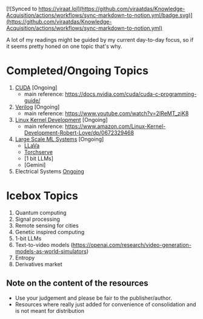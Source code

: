 [![Synced to https://viraat.lol](https://github.com/viraatdas/Knowledge-Acquisition/actions/workflows/sync-markdown-to-notion.yml/badge.svg)](https://github.com/viraatdas/Knowledge-Acquisition/actions/workflows/sync-markdown-to-notion.yml)

A lot of my readings might be guided by my current day-to-day focus, so if it seems pretty honed on one topic that's why.

# Completed/Ongoing Topics

1. [CUDA](https://github.com/viraatdas/Knowledge-Acquisition/blob/main/CUDA/learning_cuda.md) [Ongoing]
   - main reference: https://docs.nvidia.com/cuda/cuda-c-programming-guide/
2. [Verilog](https://github.com/viraatdas/Knowledge-Acquisition/blob/main/Verilog/learning_verilog.md) [Ongoing]
   - main reference: https://www.youtube.com/watch?v=2IReMT_zjK8
3. [Linux Kernel Development](https://github.com/viraatdas/Knowledge-Acquisition/blob/main/Linux_Kernel_Development/linux_kernel_development.md) [Ongoing]
   - main reference: https://www.amazon.com/Linux-Kernel-Development-Robert-Love/dp/0672329468
4. [Large Scale ML Systems](https://github.com/viraatdas/Knowledge-Acquisition/blob/main/Large_Model_Systems/Large%20Model%20Systems.md) [Ongoing]
	- [LLaVa](https://github.com/viraatdas/Knowledge-Acquisition/blob/main/Large_Model_Systems/LLaVA.md)
	- [Torchserve](https://github.com/viraatdas/Knowledge-Acquisition/blob/main/Large_Model_Systems/Torchserve.md)
	- [1 bit LLMs]
	- [Gemini]
5. Electrical Systems [Ongoing]()

# Icebox Topics

1. Quantum computing
1. Signal processing
1. Remote sensing for cities
1. Genetic inspired computing
1. 1-bit LLMs
1. Text-to-video models (https://openai.com/research/video-generation-models-as-world-simulators) 
1. Entropy
1. Derivatives market

## Note on the content of the resources
- Use your judgement and please be fair to the publisher/author. 
- Resources where really just added for convenience of consolidation and is not meant for distribution


